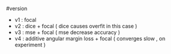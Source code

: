 #version
- v1 : focal
- v2 : dice + focal ( dice causes overfit in this case )
- v3 : mse + focal ( mse decrease accuracy )
- v4 : additive angular margin loss + focal ( converges slow , on experiment )
